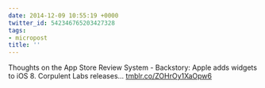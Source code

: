 ```yaml
---
date: 2014-12-09 10:55:19 +0000
twitter_id: 542346765203427328
tags:
- micropost
title: ''
---
```


Thoughts on the App Store Review System - Backstory: Apple adds widgets to iOS 8. Corpulent Labs releases... [tmblr.co/ZOHrOy1XaOpw6](http://tmblr.co/ZOHrOy1XaOpw6)
